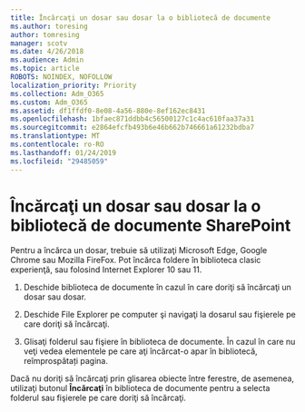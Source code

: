 ```yaml
---
title: Încărcaţi un dosar sau dosar la o bibliotecă de documente
ms.author: toresing
author: tomresing
manager: scotv
ms.date: 4/26/2018
ms.audience: Admin
ms.topic: article
ROBOTS: NOINDEX, NOFOLLOW
localization_priority: Priority
ms.collection: Adm_O365
ms.custom: Adm_O365
ms.assetid: df1ffdf0-8e08-4a56-880e-8ef162ec8431
ms.openlocfilehash: 1bfaec871ddbb4c56500127c1c4ac610faa37a31
ms.sourcegitcommit: e2864efcfb493b6e46b662b746661a61232bdba7
ms.translationtype: MT
ms.contentlocale: ro-RO
ms.lasthandoff: 01/24/2019
ms.locfileid: "29485059"
---
```

# <a name="upload-a-folder-or-files-to-a-sharepoint-document-library"></a>Încărcaţi un dosar sau dosar la o bibliotecă de documente SharePoint

Pentru a încărca un dosar, trebuie să utilizaţi Microsoft Edge, Google Chrome sau Mozilla FireFox. Pot încărca foldere în biblioteca clasic experienţă, sau folosind Internet Explorer 10 sau 11.
  
1. Deschide biblioteca de documente în cazul în care doriţi să încărcaţi un dosar sau dosar.
    
2. Deschide File Explorer pe computer şi navigaţi la dosarul sau fişierele pe care doriţi să încărcaţi.
    
3. Glisaţi folderul sau fişiere în biblioteca de documente. În cazul în care nu veţi vedea elementele pe care aţi încărcat-o apar în bibliotecă, reîmprospătați pagina. 
    
Dacă nu doriţi să încărcaţi prin glisarea obiecte între ferestre, de asemenea, utilizaţi butonul **Încărcaţi** în biblioteca de documente pentru a selecta folderul sau fişierele pe care doriţi să încărcaţi. 
  

